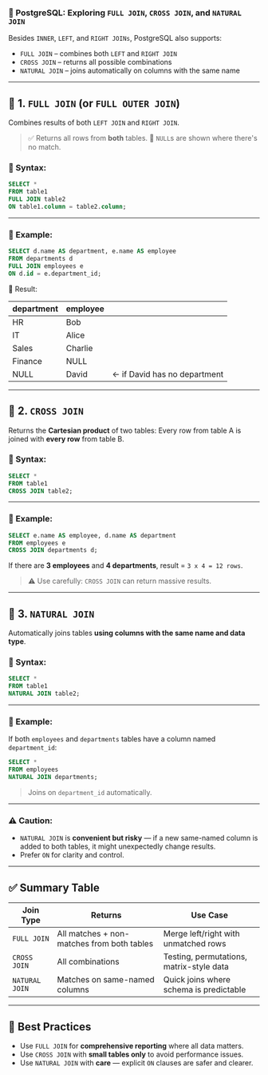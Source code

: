### 🔗 PostgreSQL: **Exploring `FULL JOIN`, `CROSS JOIN`, and `NATURAL JOIN`**

Besides `INNER`, `LEFT`, and `RIGHT JOINs`, PostgreSQL also supports:

* `FULL JOIN` – combines both `LEFT` and `RIGHT JOIN`
* `CROSS JOIN` – returns all possible combinations
* `NATURAL JOIN` – joins automatically on columns with the same name

---

## 🔹 1. `FULL JOIN` (or `FULL OUTER JOIN`)

Combines results of both `LEFT JOIN` and `RIGHT JOIN`.

> ✅ Returns all rows from **both** tables.
> 🔸 `NULL`s are shown where there's no match.

### 🔸 Syntax:

```sql
SELECT *
FROM table1
FULL JOIN table2
ON table1.column = table2.column;
```

---

### 🧩 Example:

```sql
SELECT d.name AS department, e.name AS employee
FROM departments d
FULL JOIN employees e
ON d.id = e.department_id;
```

🧾 Result:

| department | employee |                              |
| ---------- | -------- | ---------------------------- |
| HR         | Bob      |                              |
| IT         | Alice    |                              |
| Sales      | Charlie  |                              |
| Finance    | NULL     |                              |
| NULL       | David    | ← if David has no department |

---

## 🔹 2. `CROSS JOIN`

Returns the **Cartesian product** of two tables:
Every row from table A is joined with **every row** from table B.

### 🔸 Syntax:

```sql
SELECT *
FROM table1
CROSS JOIN table2;
```

---

### 🧩 Example:

```sql
SELECT e.name AS employee, d.name AS department
FROM employees e
CROSS JOIN departments d;
```

If there are **3 employees** and **4 departments**, result = `3 x 4 = 12 rows`.

> ⚠️ Use carefully: `CROSS JOIN` can return massive results.

---

## 🔹 3. `NATURAL JOIN`

Automatically joins tables **using columns with the same name and data type**.

### 🔸 Syntax:

```sql
SELECT *
FROM table1
NATURAL JOIN table2;
```

---

### 🧩 Example:

If both `employees` and `departments` tables have a column named `department_id`:

```sql
SELECT *
FROM employees
NATURAL JOIN departments;
```

> Joins on `department_id` automatically.

---

### ⚠️ Caution:

* `NATURAL JOIN` is **convenient but risky** — if a new same-named column is added to both tables, it might unexpectedly change results.
* Prefer `ON` for clarity and control.

---

## ✅ Summary Table

| Join Type      | Returns                                    | Use Case                                 |
| -------------- | ------------------------------------------ | ---------------------------------------- |
| `FULL JOIN`    | All matches + non-matches from both tables | Merge left/right with unmatched rows     |
| `CROSS JOIN`   | All combinations                           | Testing, permutations, matrix-style data |
| `NATURAL JOIN` | Matches on same-named columns              | Quick joins where schema is predictable  |

---

## 🧠 Best Practices

* Use `FULL JOIN` for **comprehensive reporting** where all data matters.
* Use `CROSS JOIN` with **small tables only** to avoid performance issues.
* Use `NATURAL JOIN` with **care** — explicit `ON` clauses are safer and clearer.
